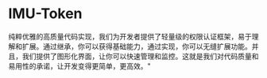 # IMU-Token
纯粹优雅的高质量代码实现，我们为开发者提供了轻量级的权限认证框架，易于理解和扩展。通过继承，你可以获得基础能力，通过实现，你可以无缝扩展功能。并且，我们提供了图形化界面，让你可以快速管理和监控。这就是我们对代码质量和易用性的承诺，让开发变得更简单，更高效。"
